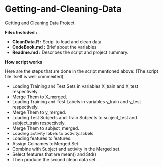 Getting-and-Cleaning-Data
=========================

Getting and Cleaning Data Project

**Files Included :**
- 	**CleanData.R :** Script to load and clean data.
- 	**CodeBook.md :** Brief about the variables
- 	**Readme.md :** Describes the script and project summary.
	
**How script works**

Here are the steps that are done in the script mentioned above: (The script file itself is well commented)

- Loading Training and Test Sets in variables X_train and X_test respectively.
- Merge Them to X_merged.
- Loading Training and Test Labels in variables y_train and y_test respectively.
- Merge Them to y_merged.
- Loading Test Subjects and Train Subjects to subject_test and subject_train respectively.
- Merge Them to subject_merged. 
- Loading activity labels to activity_labels
- Loading features to features.
- Assign Colnames to Merged Set
- Combine with Subject and activity in the Merged set.
- Select features that are mean() and Std()
- Then produce the second clean data set.
